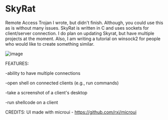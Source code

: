 # SkyRat
Remote Access Trojan I wrote, but didn't finish. Although, you could use this as is without many issues.
SkyRat is written in C and uses sockets for client/server connection. 
I do plan on updating Skyrat, but have multiple projects at the moment.
Also, I am writing a tutorial on winsock2 for people who would like to create something similar.


![image](https://user-images.githubusercontent.com/99378532/180157840-8cdbe2cc-b28a-445d-a6c5-823af899484e.png)


FEATURES:

-ability to have multiple connections

-open shell on connected clients (e.g., run commands)

-take a screenshot of a client's desktop

-run shellcode on a client

CREDITS:
UI made with microui - https://github.com/rxi/microui

